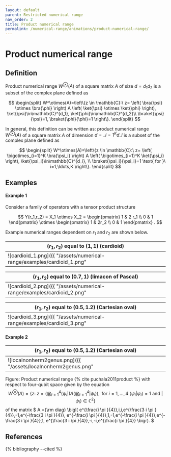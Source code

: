 ```yaml
---
layout: default
parent: Restricted numerical range
nav_order: 2
title: Product numerical range
permalink: /numerical-range/animations/product-numerical-range/
---
```

# Product numerical range

## Definition

Product numerical range $W^\otimes(A)$ of a square matrix $A$ of size $d
= d_1 d_2$ is a subset of the complex plane defined as

$$
\begin{split}
W^\otimes(A)=\left\{z \in \mathbb{C}:\ z=
\left(
\bra{\psi} \otimes \bra{\phi}
\right)
A
\left(
\ket{\psi} \otimes \ket{\phi}
\right), 
\ket{\psi}\in\mathbb{C}^{d_1}, \ket{\phi}\in\mathbb{C}^{d_2}\\
\braket{\psi}{\psi}=1,
\braket{\phi}{\phi}=1
\right\}.
\end{split}
$$


In general, this definition can be written as: product numerical range
$W^\otimes(A)$ of a square matrix $A$ of dimension $d = \_{i=1}^K d\_i$
is a subset of the complex plane defined as

$$
\begin{split}
W^\otimes(A)=\left\{z \in \mathbb{C}:\ z=
\left(
\bigotimes_{i=1}^K
\bra{\psi_i}
\right)
A
\left(
\bigotimes_{i=1}^K
\ket{\psi_i}
\right), 
\ket{\psi_i}\in\mathbb{C}^{d_i}, \\
\braket{\psi_i}{\psi_i}=1  
\text{ for }\ i=1,\ldots,K
\right\}.
\end{split}
$$

## Examples

#### Example 1

Consider a family of operators with a tensor product structure

$$
Y(r_1,r_2) = X_1 \otimes X_2 =  
\begin{pmatrix}
1 & 2 r_1 \\
0 & 1
\end{pmatrix}
\otimes 
\begin{pmatrix}
1 & 2r_2 \\
0 & 1
\end{pmatrix}
.
$$

Example numerical ranges dependent on $r_1$ and $r_2$ are shown below.

| $(r_1, r_2)$ equal to $(1,1)$ (cardioid)                     |
| --- |
| ![cardioid\_1.png]({{ "/assets/numerical-range/examples/cardioid_1.png" | relative_url }}) |

| $(r_1, r_2)$ equal to $(0.7,1)$ (limacon of Pascal)          |
| --- |
| ![cardioid\_2.png]({{ "/assets/numerical-range/examples/cardioid_2.png" | relative_url }}) |

| $(r_1, r_2)$ equal to $(0.5,1.2)$ (Cartesian oval)           |
| --- |
| ![cardioid\_3.png]({{ "/assets/numerical-range/examples/cardioid_3.png" | relative_url }}) |

#### Example 2

| $(r_1, r_2)$ equal to $(0.5,1.2)$ (Cartesian oval) |
| --- |
| ![localnonherm2genus.png]({{ "/assets/localnonherm2genus.png" | relative_url }}) |

Figure: Product numerical range {% cite puchala2011product %} with respect to
four-qubit space given by the equation
$$
W^\otimes(A)=\{z:\ z=
\left(
\bigotimes_{i=1}^4
\langle\psi_i|
\right)
A
\left(
\bigotimes_{i=1}^4
|\psi_i\rangle
\right),
\text{ for } i=1,\ldots,4\ \langle\psi_i|\psi_i\rangle=1 \text{ and } |\psi_i\rangle\in\mathbb{C}^2
\}
$$
of the matrix 
$
A ={\rm diag} \bigl(
e^{\frac{i \pi }{4}},i,i,e^{\frac{3 i \pi }{4}},-1,e^{-\frac{3 i \pi }{4}},
e^{-\frac{i \pi }{4}},1,-1,e^{-\frac{i \pi }{4}},e^{-\frac{3 i \pi }{4}},1,
e^{\frac{3 i \pi }{4}},-i,-i,e^{\frac{i \pi }{4}} \bigr).
$
## References
{% bibliography --cited %}
